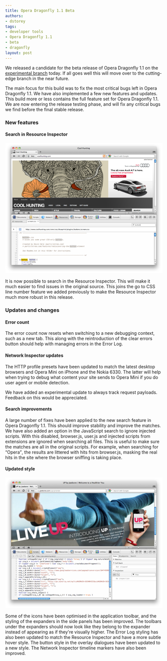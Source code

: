 ```yaml
---
title: Opera Dragonfly 1.1 Beta
authors:
- dstorey
tags:
- developer tools
- Opera Dragonfly 1.1
- beta
- dragonfly
layout: post
---
```

<p>We released a candidate for the beta release of Opera Dragonfly 1.1 on the <a href="http://my.opera.com/dragonfly/blog/getting-opera-dragonfly-ready-for-opera-11/#enable">experimental branch</a> today. If all goes well this will move over to the cutting-edge branch in the near future.</p>

<p>The main focus for this build was to fix the most critical bugs left in Opera Dragonfly 1.1. We have also implemented a few new features and updates. This build more or less contains the full feature set for Opera Dragonfly 1.1. We are now entering the release testing phase, and will fix any critical bugs we find before the final stable release.</p>

<h3>New features</h3>

<h4>Search in Resource Inspector</h4>

<img src="/blog/opera-dragonfly-1-1-beta-candidate/Screen%20shot%202011-07-25%20at%2022.01.06.png" alt=" " />

<p>It is now possible to search in the Resource Inspector. This will make it much easier to find issues in the original source. This joins the go to CSS line number feature we added previously to make the Resource Inspector much more robust in this release.</p>

<h3>Updates and changes</h3>

<h4>Error count</h4>

<p>The error count now resets when switching to a new debugging context, such as a new tab. This along with the reintroduction of the clear errors button should help with managing errors in the Error Log.</p>

<h4>Network Inspector updates</h4>

<p>The HTTP profile presets have been updated to match the latest desktop browsers and Opera Mini on iPhone and the Nokia 6330. The latter will help when trying to debug what content your site sends to Opera Mini if you do user agent or mobile detection.</p>

<p>We have added an experimental update to always track request payloads. Feedback on this would be appreciated.</p>

<h4>Search improvements</h4>

<p>A large number of fixes have been applied to the new search feature in Opera Dragonfly 1.1. This should improve stability and improve the matches. We have also added an option in the JavaScript search to ignore injected scripts. With this disabled, browser.js, user.js and injected scripts from extensions are ignored when searching all files. This is useful to make sure the matches are all in the original scripts. For example, when searching for <q>Opera</q>, the results are littered with hits from browser.js, masking the real hits in the site where the browser sniffing is taking place.</p>

<h4>Updated style</h4>

<img src="/blog/opera-dragonfly-1-1-beta-candidate/Screen%20shot%202011-07-25%20at%2022.11.15.png" alt="" />

<p>Some of the icons have been optimised in the application toolbar, and the styling of the expanders in the side panels has been improved. The toolbars under the expanders should now look like they belong to the expander instead of appearing as if they&#39;re visually higher. The Error Log styling has also been updated to match the Resource Inspector and have a more subtle hover style.  The button style in the overlay dialogues have been updated to a new style. The Network Inspector timeline markers have also been improved.</p>
